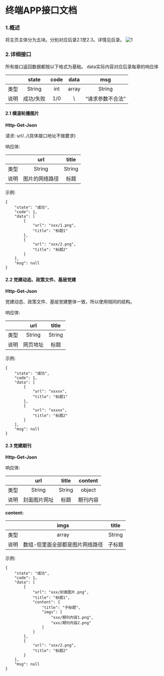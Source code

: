 # 终端APP接口文档

### 1.概述


将主页主体分为五块。分别对应后录2.1至2.3。详情见后录。
![1](media/15534955992465/1.png)



### 2.详细接口

所有接口返回数据都按以下格式为基础。
data实际内容对应后录每章的响应体

|   | state  | code | data | msg |
| :-: | :-: | :-: | :-: | :-: |
| 类型 | String | int  | array | String |
| 说明 | 成功/失败  | 1/0 | \ | “请求参数不合法” |


#### 2.1 横滚轮播图片

**Http-Get-Json**

请求: url/../(具体接口地址不做要求)

响应体:

|   | url  | title | 
| :-: | :-: | :-: |
| 类型 | String | String  | 
| 说明 | 图片的网络路径  | 标题 |

示例:

```
{
    "state": "成功",
    "code": 1,
    "data": [
        {
            "url": "xxx/1.png",
            "title": "标题1"
        },
        {
            "url": "xxx/2.png",
            "title": "标题2"
        }
    ],
    "msg": null
}
```


#### 2.2 党建动态、政策文件、基层党建

**Http-Get-Json**

党建动态、政策文件、基层党建整体一致，所以使用相同的结构。


响应体:

|   | url  | title | 
| :-: | :-: | :-: |
| 类型 | String | String  | 
| 说明 | 网页地址  | 标题 |

示例:

```
{
    "state": "成功",
    "code": 1,
    "data": [
        {
            "url": "xxxxx",
            "title": "标题1"
        },
        {
            "url": "xxxxx",
            "title": "标题2"
        }
    ],
    "msg": null
}
```


#### 2.3 党建期刊

**Http-Get-Json**

响应体:


|   | url  | title | content |
| :-: | :-: | :-: | :-: |
| 类型 | String | String | object | 
| 说明 | 封面图片网址  | 标题 | 期刊内容 |

**content:**

|   | imgs  | title | 
| :-: | :-: | :-: |
| 类型 | array | String  | 
| 说明 | 数组-但里面全部都是图片网络路径  | 子标题 |


示例:

```
{
    "state": "成功",
    "code": 1,
    "data": [
        {
            "url": "xxx/封面图片.png",
            "title": "标题1",
            "content": {
                "title": "子标题",
                "imgs": [
                    "xxx/期刊内容1.png",
                    "xxx/期刊内容2.png"
                ]
            }
        },
        {
            "url": "xxx/2.png",
            "title": "标题2"
        }
    ],
    "msg": null
}
```

